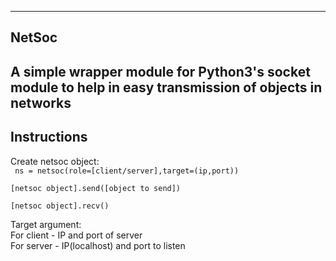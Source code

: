 -------
NetSoc
-------
A simple wrapper module for Python3's socket module to help in easy transmission of objects in networks
-------
Instructions
-------
Create netsoc object:  
<code>
ns = netsoc(role=[client/server],target=(ip,port))  
[netsoc object].send([object to send])  
[netsoc object].recv()  
</code>
Target argument:  
  For client - IP and port of server  
  For server - IP(localhost) and port to listen  
